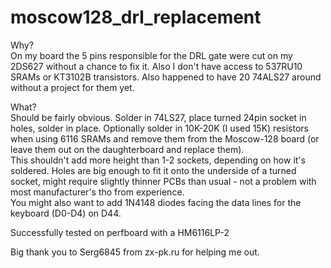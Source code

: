 # moscow128_drl_replacement
Why?  
On my board the 5 pins responsible for the DRL gate were cut on my 2DS627 without a chance to fix it. Also I don't have access to 537RU10 SRAMs or KT3102B transistors. Also happened to have 20 74ALS27 around without a project for them yet.  

What?  
Should be fairly obvious. Solder in 74LS27, place turned 24pin socket in holes, solder in place. Optionally solder in 10K-20K (I used 15K) resistors when using 6116 SRAMs and remove them from the Moscow-128 board (or leave them out on the daughterboard and replace them).  
This shouldn't add more height than 1-2 sockets, depending on how it's soldered. Holes are big enough to fit it onto the underside of a turned socket, might require slightly thinner PCBs than usual - not a problem with most manufacturer's tho from experience.  
You might also want to add 1N4148 diodes facing the data lines for the keyboard (D0-D4) on D44.  

Successfully tested on perfboard with a HM6116LP-2  

Big thank you to Serg6845 from zx-pk.ru for helping me out.  

